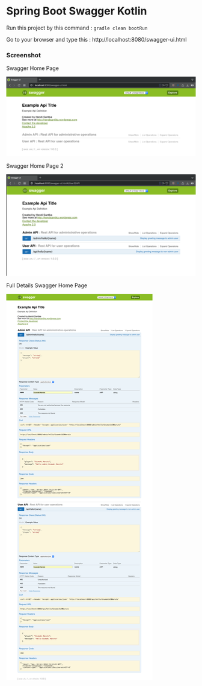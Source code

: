 # Spring Boot Swagger Kotlin

Run this project by this command : `gradle clean bootRun`

Go to your browser and type this : http://localhost:8080/swagger-ui.html

### Screenshot

Swagger Home Page

![Swagger Home Page](img/home.png "Swagger Home Page")

Swagger Home Page 2

![Swagger Home Page 2](img/home2.png "Swagger Home Page 2")

Full Details Swagger Home Page

![Full Details Swagger Home Page](img/full.png "Full Details Swagger Home Page")

